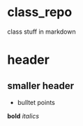 # class_repo
class stuff
in markdown 

# header
## smaller header

- bulltet points

__bold__
_italics_

